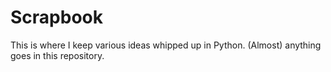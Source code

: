 # Scrapbook

This is where I keep various ideas whipped up in Python. (Almost) anything
goes in this repository.